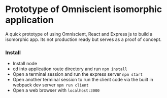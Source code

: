 # Prototype of Omniscient isomorphic application

A quick prototype of using Omniscient, React and Express js to build a isomorphic app. Its not production ready but serves as a proof of concept.

### Install
* Install node
* cd into application route directory and run ```npm install```
* Open a terminal session and run the express server ```npm start```
* Open another terminal session to run the client code via the built in webpack dev server ```npm run client```
* Open a web browser with ```localhost:3000```
